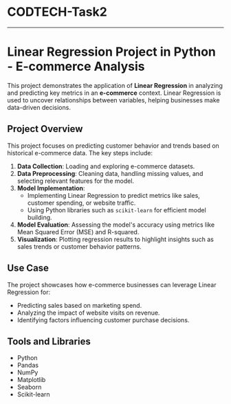 # CODTECH-Task2

---

# Linear Regression Project in Python - E-commerce Analysis

This project demonstrates the application of **Linear Regression** in analyzing and predicting key metrics in an **e-commerce** context. Linear Regression is used to uncover relationships between variables, helping businesses make data-driven decisions.

## Project Overview

This project focuses on predicting customer behavior and trends based on historical e-commerce data. The key steps include:  
1. **Data Collection**: Loading and exploring e-commerce datasets.  
2. **Data Preprocessing**: Cleaning data, handling missing values, and selecting relevant features for the model.  
3. **Model Implementation**:  
   - Implementing Linear Regression to predict metrics like sales, customer spending, or website traffic.  
   - Using Python libraries such as `scikit-learn` for efficient model building.  
4. **Model Evaluation**: Assessing the model's accuracy using metrics like Mean Squared Error (MSE) and R-squared.  
5. **Visualization**: Plotting regression results to highlight insights such as sales trends or customer behavior patterns.  

## Use Case
The project showcases how e-commerce businesses can leverage Linear Regression for:  
- Predicting sales based on marketing spend.  
- Analyzing the impact of website visits on revenue.  
- Identifying factors influencing customer purchase decisions.  

## Tools and Libraries
- Python
- Pandas
- NumPy
- Matplotlib
- Seaborn
- Scikit-learn
